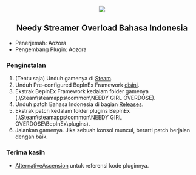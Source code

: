 <p align="center">
<img src="https://cdn2.steamgriddb.com/logo/bde22d46cf57de6ee56d3b422af44173.png">
</p>

<h2 align="center">Needy Streamer Overload Bahasa Indonesia</h2>

- Penerjemah: Aozora
- Pengembang Plugin: Aozora

### Penginstalan
1. (Tentu saja) Unduh gamenya di [Steam](https://store.steampowered.com/app/1451940/NEEDY_STREAMER_OVERLOAD/).
2. Unduh Pre-configured BepInEx Framework [disini](https://drive.google.com/file/d/1QNleDMYKVCpZFJRZJJ7i2fvXAARTIlsx/view?usp=sharing).
3. Ekstrak BepInEx Framework kedalam folder gamenya (.\Steam\steamapps\common\NEEDY GIRL OVERDOSE).
4. Unduh patch Bahasa Indonesia di bagian [Releases](https://github.com/Project-Honku/NSOID/releases/latest).
5. Ekstrak patch kedalam folder plugins BepInEx (.\Steam\steamapps\common\NEEDY GIRL OVERDOSE\BepInEx\plugins).
6. Jalankan gamenya. Jika sebuah konsol muncul, berarti patch berjalan dengan baik.

### Terima kasih
- [AlternativeAscension](https://github.com/Indeterminance/AlternativeAscension) untuk referensi kode pluginnya.